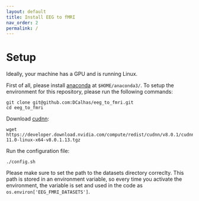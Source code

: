 ```yaml
---
layout: default
title: Install EEG to fMRI
nav_order: 2
permalink: /
---
```


# Setup

Ideally, your machine has a GPU and is running Linux.

First of all, please install [anaconda](https://www.anaconda.com/) at ```$HOME/anaconda3/```. To setup the environment for this repository, please run the following commands:

```shell
git clone git@github.com:DCalhas/eeg_to_fmri.git
cd eeg_to_fmri
```

Download [cudnn](https://developer.nvidia.com/cudnn):

```shell
wget https://developer.download.nvidia.com/compute/redist/cudnn/v8.0.1/cudnn-11.0-linux-x64-v8.0.1.13.tgz
```

Run the configuration file:

```shell
./config.sh
```

Please make sure to set the path to the datasets directory correclty. This path is stored in an environment variable, so every time you activate the environment, the variable is set and used in the code as ```os.environ['EEG_FMRI_DATASETS']```.
